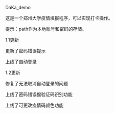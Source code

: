 DaKa_demo

这是一个郑州大学疫情填报程序，可以实现打卡操作。

提示：path作为本地账号和密码的存储。

1.1更新

更新了密码错误提示

上线了自动登录

1.2更新

修复了无法取消自动登录的问题

上线了密码错误猴验证码识别功能

上线了可更改疫情码颜色功能
